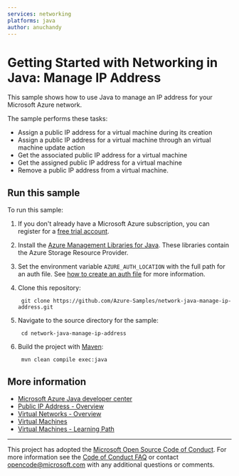 ```yaml
---
services: networking
platforms: java
author: anuchandy
---
```


# Getting Started with Networking in Java: Manage IP Address

This sample shows how to use Java to manage an IP address for your Microsoft Azure network.

The sample performs these tasks:

   - Assign a public IP address for a virtual machine during its creation
   - Assign a public IP address for a virtual machine through an virtual machine update action
   - Get the associated public IP address for a virtual machine
   - Get the assigned public IP address for a virtual machine
   - Remove a public IP address from a virtual machine. 

## Run this sample

To run this sample:

1. If you don't already have a Microsoft Azure subscription, you can register for a [free trial account](http://go.microsoft.com/fwlink/?LinkId=330212).

2. Install the [Azure Management Libraries for Java](https://github.com/Azure/azure-sdk-for-java/). These libraries contain the Azure Storage Resource Provider.

3. Set the environment variable `AZURE_AUTH_LOCATION` with the full path for an auth file. See [how to create an auth file](https://github.com/Azure/azure-sdk-for-java/blob/master/AUTH.md) for more information.

4. Clone this repository: 

	    git clone https://github.com/Azure-Samples/network-java-manage-ip-address.git

5. Navigate to the source directory for the sample:

	    cd network-java-manage-ip-address

6. Build the project with [Maven](https://maven.apache.org/download.cgi):

	    mvn clean compile exec:java


## More information ##

- [Microsoft Azure Java developer center](https://azure.microsoft.com/en-us/develop/java/)
- [Public IP Address - Overview](https://azure.microsoft.com/documentation/articles/virtual-network-ip-addresses-overview-arm/)
- [Virtual Networks - Overview](https://azure.microsoft.com/documentation/articles/virtual-networks-overview/)
- [Virtual Machines](https://azure.microsoft.com/services/virtual-machines/)
- [Virtual Machines - Learning Path](https://azure.microsoft.com/documentation/learning-paths/virtual-machines/)

---

This project has adopted the [Microsoft Open Source Code of Conduct](https://opensource.microsoft.com/codeofconduct/). For more information see the [Code of Conduct FAQ](https://opensource.microsoft.com/codeofconduct/faq/) or contact [opencode@microsoft.com](mailto:opencode@microsoft.com) with any additional questions or comments.
